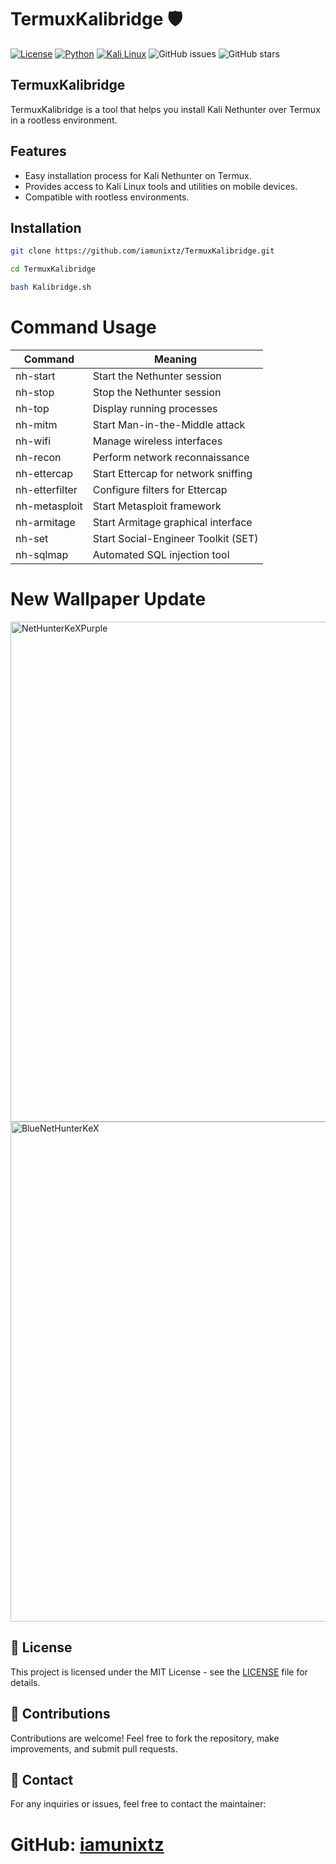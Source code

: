 # TermuxKalibridge 🛡️

[![License](https://img.shields.io/badge/License-MIT-blue.svg)](https://opensource.org/licenses/MIT)
[![Python](https://img.shields.io/badge/Made%20with-Python-blue.svg)](https://www.python.org/)
[![Kali Linux](https://img.shields.io/badge/Kali%20Linux-Supported-green.svg)](https://www.kali.org/)
![GitHub issues](https://img.shields.io/github/issues/iamunixtz/TermuxKalibridge)
![GitHub stars](https://img.shields.io/github/stars/iamunixtz/TermuxKalibridge?style=social)

## TermuxKalibridge

TermuxKalibridge is a tool that helps you install Kali Nethunter over Termux in a rootless environment.

## Features

- Easy installation process for Kali Nethunter on Termux.
- Provides access to Kali Linux tools and utilities on mobile devices.
- Compatible with rootless environments.

## Installation
```bash
git clone https://github.com/iamunixtz/TermuxKalibridge.git

cd TermuxKalibridge

bash Kalibridge.sh
```
# Command Usage 

| Command          | Meaning                                      |
|------------------|----------------------------------------------|
| nh-start         | Start the Nethunter session                 |
| nh-stop          | Stop the Nethunter session                  |
| nh-top           | Display running processes                    |
| nh-mitm          | Start Man-in-the-Middle attack              |
| nh-wifi          | Manage wireless interfaces                  |
| nh-recon         | Perform network reconnaissance              |
| nh-ettercap      | Start Ettercap for network sniffing         |
| nh-etterfilter   | Configure filters for Ettercap              |
| nh-metasploit    | Start Metasploit framework                  |
| nh-armitage      | Start Armitage graphical interface          |
| nh-set           | Start Social-Engineer Toolkit (SET)         |
| nh-sqlmap        | Automated SQL injection tool                 |

# New Wallpaper Update 

<span>
  <img src="https://github.com/iamunixtz/TermuxKalibridge/blob/main/Images/NetHunterKeXPurple.jpg" alt="NetHunterKeXPurple" width="800"/><br>
  
  <img src="https://github.com/iamunixtz/TermuxKalibridge/blob/main/Images/BlueNetHunterKeX.jpg" alt="BlueNetHunterKeX" width="800"/>
</span>


## 📄 License

This project is licensed under the MIT License - see the [LICENSE](LICENSE) file for details.

## 🤝 Contributions

Contributions are welcome! Feel free to fork the repository, make improvements, and submit pull requests.

## 📧 Contact

For any inquiries or issues, feel free to contact the maintainer:
# GitHub: [iamunixtz](https://github.com/iamunixtz)



